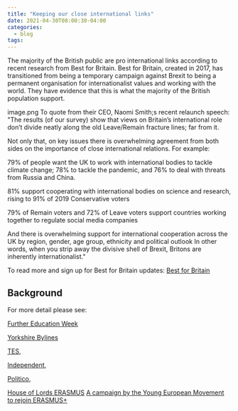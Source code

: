 ```yaml
---
title: "Keeping our close international links"
date: 2021-04-30T08:00:30-04:00
categories:
  - blog
tags:
---
```


The majority of the British public are pro international links according to recent research from Best for Britain.
Best for Britain, created in 2017, has transitioned from being a temporary campaign against Brexit to being a permanent organisation for internationalist values and working with the world.  They have evidence that this is what the majority of the British population support.

image.png
To quote from their CEO, Naomi Smith;s  recent relaunch speech:
"The results (of our survey) show that views on Britain’s international role don’t divide neatly along the old Leave/Remain fracture lines; far from it.

Not only that, on key issues there is overwhelming agreement from both sides on the importance of close international relations. For example:

79% of people want the UK to work with international bodies to tackle climate change; 78% to tackle the pandemic, and 76% to deal with threats from Russia and China.

81% support cooperating with international bodies on science and research, rising to 91% of 2019 Conservative voters

79% of Remain voters and 72% of Leave voters support countries working together to regulate social media companies

And there is overwhelming support for international cooperation across the UK by region, gender, age group, ethnicity and political outlook
In other words, when you strip away the divisive shell of Brexit, Britons are inherently internationalist."

To read more and sign up for Best for Britain updates:  [Best for Britain](https://www.bestforbritain.org/what_is_best_for_britain)





## Background

For more detail please see:

[Further Education Week](https://feweek.co.uk/2021/03/09/the-turing-scheme-has-big-boots-to-fill/)

[Yorkshire Bylines](https://yorkshirebylines.co.uk/exiting-erasmus-is-an-avoidable-mistake/)   

[TES](https://www.tes.com/news/brexit-student-exchange-why-turing-scheme-no-replacement-erasmus),   

[Independent](https://www.independent.co.uk/news/uk/politics/erasmus-study-exchange-scheme-tuition-travel-b1814641.html),   

[Politico](https://www.politico.eu/article/uk-unlikely-to-participate-in-erasmus-post-brexit/),   

[House of Lords ERASMUS](https://publications.parliament.uk/pa/ld201719/ldselect/ldeucom/283/283.pdf)
[A campaign by the Young European Movement to rejoin ERASMUS+](https://www.yem.org.uk/erasmus)
